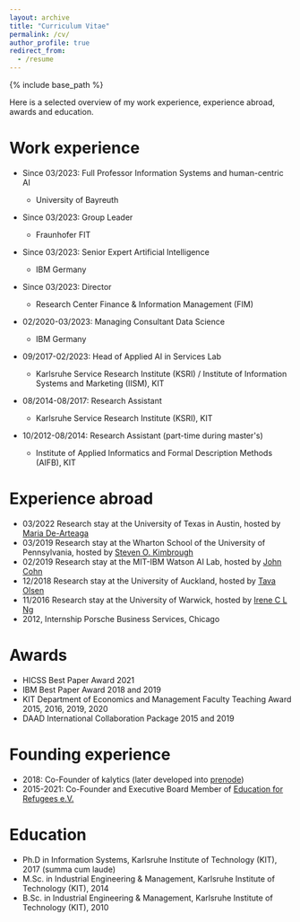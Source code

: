 ```yaml
---
layout: archive
title: "Curriculum Vitae"
permalink: /cv/
author_profile: true
redirect_from:
  - /resume
---
```


{% include base_path %}

Here is a selected overview of my work experience, experience abroad, awards and education.

Work experience
======
* Since 03/2023: Full Professor Information Systems and human-centric AI
  * University of Bayreuth

* Since 03/2023: Group Leader
  * Fraunhofer FIT  

* Since 03/2023: Senior Expert Artificial Intelligence
  * IBM Germany

* Since 03/2023: Director 
  * Research Center Finance & Information Management (FIM)

* 02/2020-03/2023: Managing Consultant Data Science
  * IBM Germany

* 09/2017-02/2023: Head of Applied AI in Services Lab
  * Karlsruhe Service Research Institute (KSRI) / Institute of Information Systems and Marketing (IISM), KIT

* 08/2014-08/2017: Research Assistant
  * Karlsruhe Service Research Institute (KSRI), KIT

* 10/2012-08/2014: Research Assistant (part-time during master's)
  * Institute of Applied Informatics and Formal Description Methods (AIFB), KIT
  
Experience abroad
======
* 03/2022 Research stay at the University of Texas in Austin, hosted by [Maria De-Arteaga](https://mariadearteaga.com/)
* 03/2019 Research stay at the Wharton School of the University of Pennsylvania, hosted by [Steven O. Kimbrough](https://oid.wharton.upenn.edu/profile/sok/#research)
* 02/2019 Research stay at the MIT-IBM Watson AI Lab, hosted by [John Cohn](https://en.wikipedia.org/wiki/John_Cohn)
* 12/2018 Research stay at the University of Auckland, hosted by [Tava Olsen](https://www.exec.auckland.ac.nz/programmes-and-courses-for-individuals/short-courses/presenter/?presenter=31363-tava-olsen)
* 11/2016 Research stay at the University of Warwick, hosted by [Irene C L Ng](https://ireneng.com/)
* 2012, Internship Porsche Business Services, Chicago

Awards
======
* HICSS Best Paper Award 2021
* IBM Best Paper Award 2018 and 2019
* KIT Department of Economics and Management Faculty Teaching Award 2015, 2016, 2019, 2020
* DAAD International Collaboration Package 2015 and 2019

Founding experience
======
* 2018: Co-Founder of kalytics (later developed into [prenode](https://www.prenode.de/)) 
* 2015-2021: Co-Founder and Executive Board Member of [Education for Refugees e.V.](https://www.eduref.eu/)

Education
======
* Ph.D in Information Systems, Karlsruhe Institute of Technology (KIT), 2017 (summa cum laude)
* M.Sc. in Industrial Engineering & Management, Karlsruhe Institute of Technology (KIT), 2014
* B.Sc. in Industrial Engineering & Management, Karlsruhe Institute of Technology (KIT), 2010

